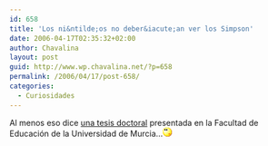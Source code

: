 ```yaml
---
id: 658
title: 'Los ni&ntilde;os no deber&iacute;an ver los Simpson'
date: 2006-04-17T02:35:32+02:00
author: Chavalina
layout: post
guid: http://www.wp.chavalina.net/?p=658
permalink: /2006/04/17/post-658/
categories:
  - Curiosidades
---
```

Al menos eso dice <a href="http://alberto666.blogspot.com/2006/04/los-nios-no-deberan-ver-los-simpson.html" target="_blank">una tesis doctoral</a> presentada en la Facultad de Educaci&oacute;n de la Universidad de Murcia…![emo](/imagenes/emoticonos/pensativo.gif)